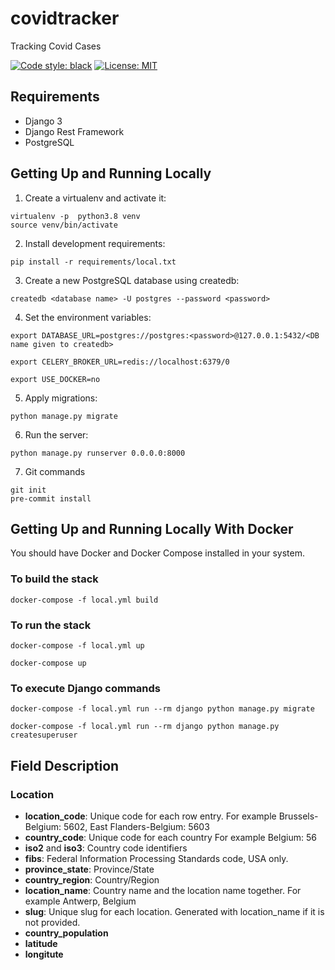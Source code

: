 covidtracker
============

Tracking Covid Cases

[![Code style: black](https://img.shields.io/badge/code%20style-black-000000.svg)](https://github.com/psf/black)
[![License: MIT](https://img.shields.io/badge/License-MIT-yellow.svg)](https://opensource.org/licenses/MIT)

## Requirements
- Django 3
- Django Rest Framework
- PostgreSQL

## Getting Up and Running Locally

1. Create a virtualenv and activate it:
```shell
virtualenv -p  python3.8 venv
source venv/bin/activate
```

2. Install development requirements:
```shell
pip install -r requirements/local.txt
```

3. Create a new PostgreSQL database using createdb:
```shell
createdb <database name> -U postgres --password <password>
```

4. Set the environment variables:
 ```shell
export DATABASE_URL=postgres://postgres:<password>@127.0.0.1:5432/<DB name given to createdb>

export CELERY_BROKER_URL=redis://localhost:6379/0

export USE_DOCKER=no
```

5. Apply migrations:
```shell
python manage.py migrate
```

6. Run the server:
```shell
python manage.py runserver 0.0.0.0:8000
```

7. Git commands
```shell
git init
pre-commit install
```

## Getting Up and Running Locally With Docker

You should have Docker and Docker Compose installed in your system.

### To build the stack
```shell
docker-compose -f local.yml build
```

### To run the stack

```shell
docker-compose -f local.yml up

docker-compose up
```
### To execute Django commands

```shell
docker-compose -f local.yml run --rm django python manage.py migrate

docker-compose -f local.yml run --rm django python manage.py createsuperuser
```
## Field Description

### Location

- **location_code**: Unique code for each row entry.
	For example Brussels-Belgium: 5602, East Flanders-Belgium: 5603
- **country_code**: Unique code for each country
	For example Belgium: 56
- **iso2** and **iso3**: Country code identifiers
- **fibs**:  Federal Information Processing Standards code, USA only.
- **province_state**: Province/State
- **country_region**: Country/Region
- **location_name**: Country name and the location name together. For example Antwerp, Belgium
- **slug**: Unique slug for each location. Generated with location_name if it is not provided.
- **country_population**
- **latitude**
- **longitute**
